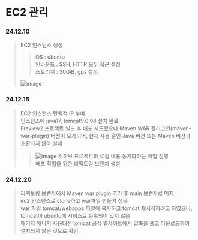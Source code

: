 # EC2 관리
### 24.12.10
> EC2 인스턴스 생성
>> OS : ubuntu <br>
>> 인바운드 : SSH, HTTP 모두 접근 설정 <br>
>> 스토리지 : 30GiB, gps 설정 <br>
>
> ![image](https://github.com/user-attachments/assets/25f45111-8861-4459-a619-749d1d62e283)

### 24.12.15
> EC2 인스턴스 탄력적 IP 부여 <br>
> 인스턴스에 java17, tomcat9.0.98 설치 완료 <br>
> Freview2 프로젝트 빌드 후 배포 시도했으나 Maven WAR 플러그인(maven-war-plugin) 버전이 오래되어, 현재 사용 중인 Java 버전 또는 Maven 버전과 호환되지 않아 실패
>> ![image](https://github.com/user-attachments/assets/53a181e1-ea77-4ee7-a102-ff4299328995)
>> 깃허브 프로젝트와 로컬 내용 동기화하는 작업 진행 <br>
>> 배포 작업을 위한 리팩토링 브랜치 생성
>

### 24.12.20
> 리팩토링 브랜치에서 Maven war plugin 추가 후 main 브랜치로 머지 <br>
> ec2 인스턴스로 clone하고 war파일 만들기 성공 <br>
> war 파일 tomcat/webapps 파일에 복사하고 tomcat 재시작하려고 하였으나, tomcat이 ubuntu에 서비스로 등록되어 있지 않음 <br>
> 패키지 매니저 사용대신 tomcat 공식 웹사이트에서 압축을 풀고 다운로드하여 설치되지 않은 것으로 확인 <br>

